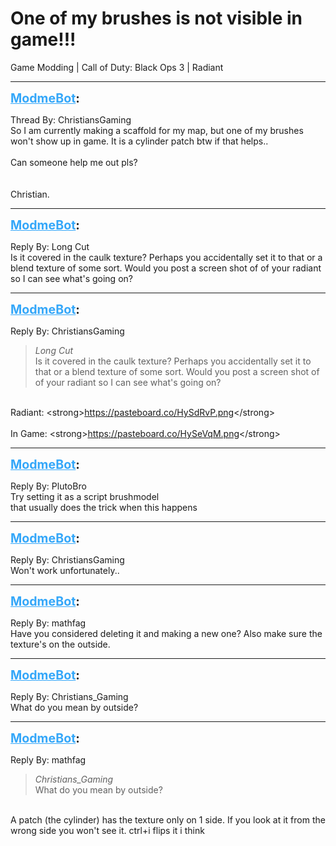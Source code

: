 # One of my brushes is not visible in game!!!
Game Modding | Call of Duty: Black Ops 3 | Radiant

---
<strong style="font-size: 1.4em;"><span style="text-decoration: underline;text-decoration-color: #34a7f9;"><span style="color:#34a7f9;">ModmeBot</span></span>:</strong>

<p>Thread By: ChristiansGaming<br />So I am currently making a scaffold for my map, but one of my brushes won&#39;t show up in game. It is a cylinder patch btw if that helps..<br /> <br />Can someone help me out pls?<br /> <br /> <br />Christian.</p>

---
<strong style="font-size: 1.4em;"><span style="text-decoration: underline;text-decoration-color: #34a7f9;"><span style="color:#34a7f9;">ModmeBot</span></span>:</strong>

<p>Reply By: Long Cut<br />Is it covered in the caulk texture? Perhaps you accidentally set it to that or a blend texture of some sort. Would you post a screen shot of of your radiant so I can see what&#39;s going on?</p>

---
<strong style="font-size: 1.4em;"><span style="text-decoration: underline;text-decoration-color: #34a7f9;"><span style="color:#34a7f9;">ModmeBot</span></span>:</strong>

<p>Reply By: ChristiansGaming<br /><blockquote><em>Long Cut</em><br />Is it covered in the caulk texture? Perhaps you accidentally set it to that or a blend texture of some sort. Would you post a screen shot of of your radiant so I can see what&#39;s going on?</blockquote><br />Radiant: &lt;strong&gt;<a href="https://pasteboard.co/HySdRvP.png">https://pasteboard.co/HySdRvP.png</a>&lt;/strong&gt;<br /> <br />In Game: &lt;strong&gt;<a href="https://pasteboard.co/HySdRvP.png">https://pasteboard.co/HySeVqM.png</a>&lt;/strong&gt;</p>

---
<strong style="font-size: 1.4em;"><span style="text-decoration: underline;text-decoration-color: #34a7f9;"><span style="color:#34a7f9;">ModmeBot</span></span>:</strong>

<p>Reply By: PlutoBro<br />Try setting it as a script brushmodel<br />that usually does the trick when this happens</p>

---
<strong style="font-size: 1.4em;"><span style="text-decoration: underline;text-decoration-color: #34a7f9;"><span style="color:#34a7f9;">ModmeBot</span></span>:</strong>

<p>Reply By: ChristiansGaming<br />Won&#39;t work unfortunately..</p>

---
<strong style="font-size: 1.4em;"><span style="text-decoration: underline;text-decoration-color: #34a7f9;"><span style="color:#34a7f9;">ModmeBot</span></span>:</strong>

<p>Reply By: mathfag<br />Have you considered deleting it and making a new one? Also make sure the texture&#39;s on the outside.</p>

---
<strong style="font-size: 1.4em;"><span style="text-decoration: underline;text-decoration-color: #34a7f9;"><span style="color:#34a7f9;">ModmeBot</span></span>:</strong>

<p>Reply By: Christians_Gaming<br />What do you mean by outside?</p>

---
<strong style="font-size: 1.4em;"><span style="text-decoration: underline;text-decoration-color: #34a7f9;"><span style="color:#34a7f9;">ModmeBot</span></span>:</strong>

<p>Reply By: mathfag<br /><blockquote><em>Christians_Gaming</em><br />What do you mean by outside?</blockquote><br /> A patch (the cylinder) has the texture only on 1 side. If you look at it from the wrong side you won&#39;t see it. ctrl+i flips it i think</p>
